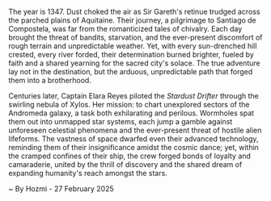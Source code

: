 
The year is 1347.  Dust choked the air as Sir Gareth's retinue trudged across the parched plains of Aquitaine.  Their journey, a pilgrimage to Santiago de Compostela, was far from the romanticized tales of chivalry.  Each day brought the threat of bandits, starvation, and the ever-present discomfort of rough terrain and unpredictable weather.  Yet, with every sun-drenched hill crested, every river forded, their determination burned brighter, fueled by faith and a shared yearning for the sacred city's solace. The true adventure lay not in the destination, but the arduous, unpredictable path that forged them into a brotherhood.


Centuries later, Captain Elara Reyes piloted the *Stardust Drifter* through the swirling nebula of Xylos.  Her mission: to chart unexplored sectors of the Andromeda galaxy, a task both exhilarating and perilous.  Wormholes spat them out into unmapped star systems, each jump a gamble against unforeseen celestial phenomena and the ever-present threat of hostile alien lifeforms.  The vastness of space dwarfed even their advanced technology, reminding them of their insignificance amidst the cosmic dance; yet, within the cramped confines of their ship, the crew forged bonds of loyalty and camaraderie, united by the thrill of discovery and the shared dream of expanding humanity's reach amongst the stars.

~ By Hozmi - 27 February 2025
